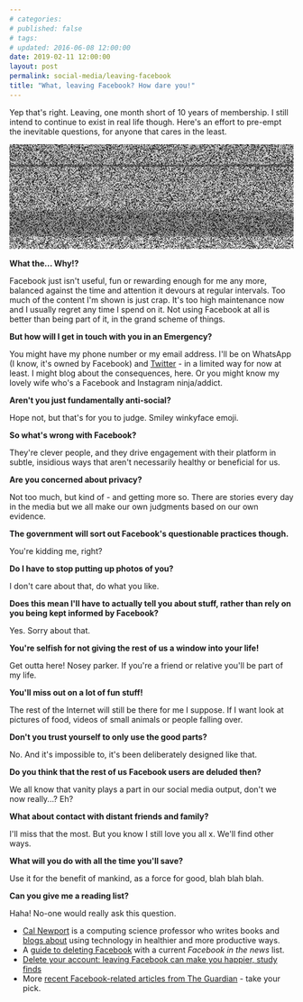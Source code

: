 ```yaml
---
# categories: 
# published: false
# tags: 
# updated: 2016-06-08 12:00:00
date: 2019-02-11 12:00:00
layout: post
permalink: social-media/leaving-facebook
title: "What, leaving Facebook? How dare you!"
---
```


Yep that's right. Leaving, one month short of 10 years of membership.  I still intend to continue to exist in real life though.  Here's an effort to pre-empt the inevitable questions, for anyone that cares in the least.

![static](/img/static.png)

**What the... Why!?**

Facebook just isn't useful, fun or rewarding enough for me any more, balanced against the time and attention it devours at regular intervals. Too much of the content I'm shown is just crap. It's too high maintenance now and I usually regret any time I spend on it. Not using Facebook at all is better than being part of it, in the grand scheme of things.

**But how will I get in touch with you in an Emergency?**

You might have my phone number or my email address.  I'll be on WhatsApp (I know, it's owned by Facebook) and [Twitter](https://twitter.com/kennyfraser) - in a limited way for now at least. I might blog about the consequences, here. Or you might know my lovely wife who's a Facebook and Instagram ninja/addict.

**Aren't you just fundamentally anti-social?**

Hope not, but that's for you to judge. Smiley winkyface emoji.

**So what's wrong with Facebook?**

They're clever people, and they drive engagement with their platform in subtle, insidious ways that aren't necessarily healthy or beneficial for us.

**Are you concerned about privacy?**

Not too much, but kind of - and getting more so. There are stories every day in the media but we all make our own judgments based on our own evidence.

**The government will sort out Facebook's questionable practices though.**

You're kidding me, right?

**Do I have to stop putting up photos of you?**

I don't care about that, do what you like.

**Does this mean I'll have to actually tell you about stuff, rather than rely on  you being kept informed by Facebook?**

Yes. Sorry about that.

**You're selfish for not giving the rest of us a window into your life!**

Get outta here! Nosey parker. If you're a friend or relative you'll be part of my life.

**You'll miss out on a lot of fun stuff!**

The rest of the Internet will still be there for me I suppose. If I want look at pictures of food, videos of small animals or people falling over.

**Don't you trust yourself to only use the good parts?**

No. And it's impossible to, it's been deliberately designed like that.

**Do you think that the rest of us Facebook users are deluded then?**

We all know that vanity plays a part in our social media output, don't we now really...? Eh?

**What about contact with distant friends and family?**

I'll miss that the most. But you know I still love you all x.  We'll find other ways.

**What will you do with all the time you'll save?**

Use it for the benefit of mankind, as a force for good, blah blah blah.

**Can you give me a reading list?**

Haha! No-one would really ask this question.

* [Cal Newport](http://calnewport.com/) is a computing science professor who writes books and [blogs about](http://calnewport.com/blog/) using technology in healthier and more productive ways.
* A [guide to deleting Facebook](https://deletefacebook.com/) with a current <em>Facebook in the news</em> list.
* [Delete your account: leaving Facebook can make you happier, study finds](https://www.theguardian.com/technology/2019/feb/01/facebook-mental-health-study-happiness-delete-account)
* More [recent Facebook-related articles from The Guardian](https://www.theguardian.com/technology/facebook) - take your pick.
